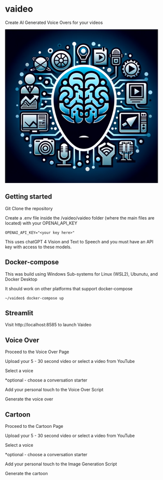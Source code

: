 # vaideo
Create AI Generated Voice Overs for your videos

![Vaideo Logo](/vaideo/vaideo.png)

## Getting started 

Git Clone the repository 

Create a .env file inside the /vaideo/vaideo folder (where the main files are located) with your OPENAI_API_KEY

```console
OPENAI_API_KEY="<your key here>"
```

This uses chatGPT 4 Vision and Text to Speech and you must have an API key with access to these models. 

## Docker-compose 
This was build using Windows Sub-systems for Linux (WSL2), Ubunutu, and Docker Desktop 

It should work on other platforms that support docker-compose 

```console
~/vaideo$ docker-compose up
```

## Streamlit
Visit http://localhost:8585 to launch Vaideo 

## Voice Over
Proceed to the Voice Over Page

Upload your 5 - 30 second video or select a video from YouTube

Select a voice 

*optional - choose a conversation starter

Add your personal touch to the Voice Over Script 

Generate the voice over 

## Cartoon
Proceed to the Cartoon Page

Upload your 5 - 30 second video or select a video from YouTube

Select a voice 

*optional - choose a conversation starter

Add your personal touch to the Image Generation Script 

Generate the cartoon

